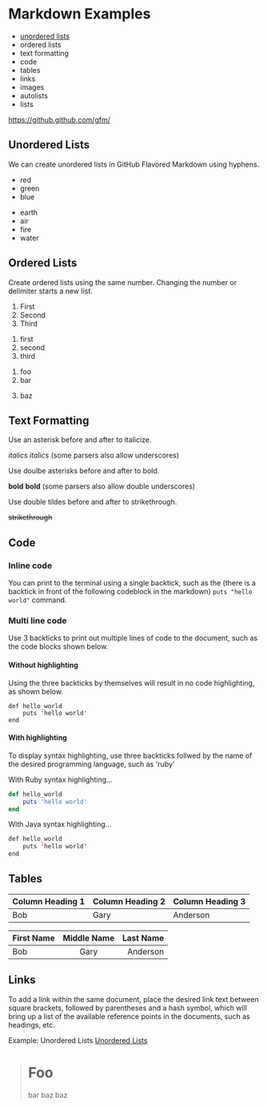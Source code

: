 # Markdown Examples

- [unordered lists](#unordered-lists)
- ordered lists
- text formatting
- code
- tables
- links
- images
- autolists
- lists

https://github.github.com/gfm/

## Unordered Lists

We can create unordered lists in GitHub Flavored Markdown using hyphens.

- red
- green
- blue
+ earth
+ air
+ fire
+ water

## Ordered Lists

Create ordered lists using the same number. Changing the number or delimiter starts a new list.

1. First
1. Second
1. Third
1) first
1) second
1) third
1. foo
2. bar
3) baz


## Text Formatting

Use an asterisk before and after to italicize.

*italics*
_italics_ (some parsers also allow underscores)

Use doulbe asterisks before and after to bold.

**bold**
__bold__ (some parsers also allow double underscores)

Use double tildes before and after to strikethrough.

~~strikethrough~~


## Code

### Inline code

You can print to the terminal using a single backtick, such as the (there is a backtick in front of the following codeblock in the markdown) `puts "hello world"` command.

### Multi line code

Use 3 backticks to print out multiple lines of code to the document, such as the code blocks shown below.

#### Without highlighting


Using the three backticks by themselves will result in no code highlighting, as shown below.

```
def hello_world
    puts 'hello world'
end
```
#### With highlighting

To display syntax highlighting, use three backticks follwed by the name of the desired programming language, such as 'ruby'

With Ruby syntax highlighting...
```ruby
def hello_world
    puts 'hello world'
end
```

With Java syntax highlighting...

```java
def hello_world
    puts 'hello world'
end
```

## Tables

| Column Heading 1 | Column Heading 2 | Column Heading 3 |
| --- | --- | --- |
| Bob | Gary | Anderson |

| First Name | Middle Name | Last Name |
| :-- | :-: | --: |
| Bob | Gary | Anderson |

## Links

To add a link within the same document, place the desired link text between square brackets, followed by parentheses and a hash symbol, which will bring up a list of the available reference points in the documents, such as headings, etc.

Example:
    Unordered Lists
    [Unordered Lists](#)

   > # Foo
   > bar baz
   > baz
